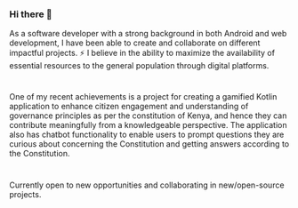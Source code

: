 ### Hi there 👋

<!--
**HenrietteDaughtyOloo/HenrietteDaughtyOloo** is a ✨ _special_ ✨ repository because its `README.md` (this file) appears on your GitHub profile.

Here are some ideas to get you started: -->

 As a software developer with a strong background in both Android and web development, I have been able to create and collaborate on different impactful projects. 
 ⚡ I believe in the ability to maximize the availability of essential resources to the general population through digital platforms.
#
 One of my recent achievements is a project for creating a gamified Kotlin application to enhance citizen engagement and understanding of governance principles as per the constitution of Kenya, and hence they can contribute meaningfully from a knowledgeable perspective. The application also has chatbot functionality to enable users to prompt questions they are curious about concerning the Constitution and getting answers according to the Constitution. 

#
 Currently open to new opportunities and collaborating in new/open-source projects.

<!--###  I enjoy exploring new concepts and am currently diving into Flutter for cross-platform projects.-->
<!-- ![Github Stats](https://github-readme-stats.vercel.app/api?username=HenrietteDaughtyOloo&count_private=true&show_icons=true&theme=radical)-->
<!-- ![Top Languages](https://github-readme-stats.vercel.app/api/top-langs/?username=HENRIETTEDAUGHTYOLOO&show_icons=true&theme=radical) -->
